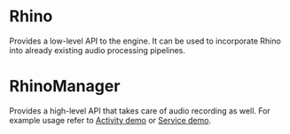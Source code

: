 # Rhino

Provides a low-level API to the engine. It can be used to incorporate Rhino into already existing audio processing
pipelines.

# RhinoManager

Provides a high-level API that takes care of audio recording as well. For example usage refer to
[Activity demo](/demo/android/Activity) or [Service demo](/demo/android/Service).
